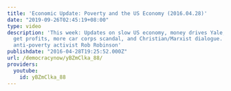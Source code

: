 ```yaml
---
title: 'Economic Update: Poverty and the US Economy (2016.04.28)'
date: "2019-09-26T02:45:19+08:00"
type: video
description: 'This week: Updates on slow US economy, money drives Yale, Chobani workers
  get profits, more car corps scandal, and Christian/Marxist dialogue. Interview with
  anti-poverty activist Rob Robinson'
publishdate: "2016-04-28T19:25:52.000Z"
url: /democracynow/yBZmClka_88/
providers:
  youtube:
    id: yBZmClka_88
---
```


